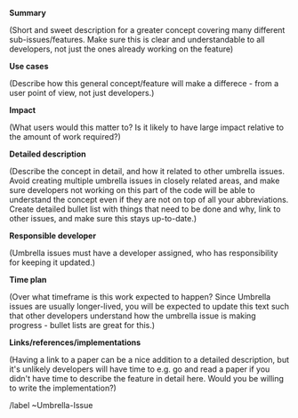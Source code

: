 **Summary**

(Short and sweet description for a greater concept covering many different sub-issues/features. Make sure this is clear and understandable to all developers, not just the ones already working on the feature)

**Use cases**

(Describe how this general concept/feature will make a differece - from a user point of view, not just developers.)

**Impact**

(What users would this matter to? Is it likely to have large impact relative to the amount of work required?)

**Detailed description**

(Describe the concept in detail, and how it related to other umbrella issues. Avoid creating multiple umbrella issues in closely related areas, and make sure developers not working on this part of the code will be able to understand the concept even if they are not on top of all your abbreviations. Create detailed bullet list with things that need to be done and why, link to other issues, and make sure this stays up-to-date.)

**Responsible developer**

(Umbrella issues must have a developer assigned, who has responsibility for keeping it updated.)

**Time plan**

(Over what timeframe is this work expected to happen? Since Umbrella issues are usually longer-lived, you will be expected to update this text such that other developers understand how the umbrella issue is making progress - bullet lists are great for this.)

**Links/references/implementations**

(Having a link to a paper can be a nice addition to a detailed description, but it's unlikely developers will have time to e.g. go and read a paper if you didn't have time to describe the feature in detail here. Would you be willing to write the implementation?)

/label ~Umbrella-Issue

